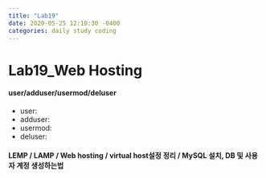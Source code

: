 ```yaml
---
title: "Lab19"
date: 2020-05-25 12:10:30 -0400
categories: daily study coding
---
```

# Lab19_Web Hosting
#### user/adduser/usermod/deluser
* user:
* adduser: 
* usermod: 
* deluser: 
#### LEMP / LAMP / Web hosting / virtual host설정 정리 / MySQL 설치, DB 및 사용자 계정 생성하는법 
